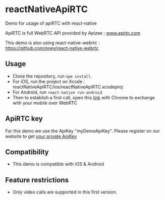 # reactNativeApiRTC
Demo for usage of apiRTC with react-native

ApiRTC is full WebRTC API provided by Apizee : www.apirtc.com

This demo is also using react-native-webrtc : https://github.com/oney/react-native-webrtc

## Usage
- Clone the repository, run `npm install`.  
- For iOS, run the project on Xcode : reactNativeApiRTC/ios/reactNativeApiRTC.xcodeproj
- For Android, run `react-native run-android`
- Then to establish a first call, open this [link](https://apirtc.com/tutos/Video_client_Material/apiRTC-Material-Client-Video-apiRTC-314.html) with Chrome to exchange with your mobile over WebRTC

## ApiRTC key
For this demo we use the ApiKey "myDemoApiKey". Please register on our website to get [your private ApiKey](https://apirtc.com/get-key/)

## Compatibility
- This demo is compatible with iOS & Android

## Feature restrictions
- Only video calls are supported in this first version.

